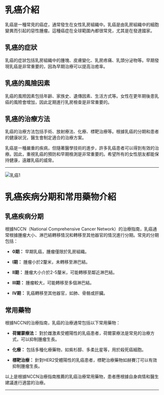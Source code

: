 # 乳癌介紹
乳癌是一種常見的癌症，通常發生在女性乳房組織中。乳癌是由乳房組織中的細胞變異而引起的惡性腫瘤。這種癌症在全球範圍內都很常見，尤其是在發達國家。
## 乳癌的症狀
乳癌的症狀包括乳房組織中的腫塊、皮膚變化、乳房疼痛、乳頭分泌物等。早期發現乳癌是非常重要的，因為早期治療可以提高治癒率。
## 乳癌的風險因素
乳癌的風險因素包括年齡、家族史、遺傳因素、生活方式等。女性在更年期後患乳癌的風險會增加，因此定期進行乳房檢查是非常重要的。
## 乳癌的治療方法
乳癌的治療方法包括手術、放射療法、化療、標靶治療等。根據乳癌的分期和患者的健康狀況，醫生會制定適合的治療方案。
乳癌是一種嚴重的疾病，但隨著醫學技術的進步，許多乳癌患者可以得到有效的治療。因此，重視乳癌的預防和早期檢測是非常重要的。希望所有的女性朋友都能保持健康，遠離乳癌的威脅。
--- 

![乳癌1](/css/images/665648949.jpg)

# 乳癌疾病分期和常用藥物介紹
## 乳癌疾病分期
根據NCCN（National Comprehensive Cancer Network）的治療指南，乳癌通常根據腫瘤大小、淋巴結轉移情況和轉移至其他器官的情況進行分期。常見的分期包括：
- **0期：** 早期乳癌，腫瘤僅限於乳房組織。
- **I期：** 腫瘤小於2釐米，未轉移至淋巴結。
- **II期：** 腫瘤大小介於2-5釐米，可能轉移至鄰近淋巴結。
- **III期：** 腫瘤較大，可能轉移至多個淋巴結。
- **IV期：** 乳癌轉移至其他器官，如肺、骨骼或肝臟。
## 常用藥物
根據NCCN的治療指南，乳癌的治療通常包括以下常用藥物：
- **荷爾蒙療法：** 對於雌激素受體陽性的乳癌患者，荷爾蒙療法是常見的治療方式，可以抑制腫瘤生長。
- **化療：** 包括多種化療藥物，如紫杉醇、多柔比星等，用於殺死癌細胞。
- **標靶治療：** 針對HER2受體陽性的乳癌患者，標靶治療藥物如赫賽汀可以有效抑制腫瘤生長。
以上是根據NCCN治療指南推薦的乳癌治療常用藥物，患者應根據自身病情和醫生建議進行適當的治療。
---